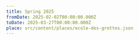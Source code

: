 ```yaml
---
title: Spring 2025
fromDate: 2025-02-02T00:00:00.000Z
toDate: 2025-03-27T00:00:00.000Z
place: src/content/places/ecole-des-grottes.json
---
```



